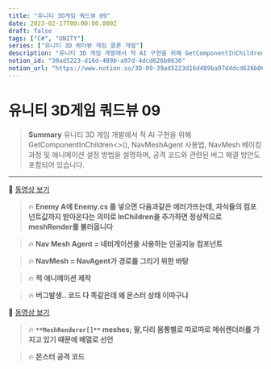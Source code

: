 ```yaml
---
title: "유니티 3D게임 쿼드뷰 09"
date: 2023-02-17T00:00:00.000Z
draft: false
tags: ["C#", "UNITY"]
series: ["유니티 3D 쿼터뷰 게임 클론 개발"]
description: "유니티 3D 게임 개발에서 적 AI 구현을 위해 GetComponentInChildren<>(), NavMeshAgent 사용법, NavMesh 베이킹 과정 및 애니메이션 설정 방법을 설명하며, 공격 코드와 관련된 버그 해결 방안도 포함되어 있습니다."
notion_id: "39ad5223-d16d-489b-a97d-4dcd626b0636"
notion_url: "https://www.notion.so/3D-09-39ad5223d16d489ba97d4dcd626b0636"
---
```


# 유니티 3D게임 쿼드뷰 09

> **Summary**
> 유니티 3D 게임 개발에서 적 AI 구현을 위해 GetComponentInChildren<>(), NavMeshAgent 사용법, NavMesh 베이킹 과정 및 애니메이션 설정 방법을 설명하며, 공격 코드와 관련된 버그 해결 방안도 포함되어 있습니다.

---

🎥 [동영상 보기](https://www.youtube.com/watch?v=FBY_cmtCNHw&list=PLO-mt5Iu5TeYkrBzWKuTCl6IUm_bA6BKy&index=11)

> 🔥 **Enemy A에 Enemy.cs 를 넣으면 다음과같은 에러가뜨는데,  자식들의 컴포넌트값까지 받아온다는 의미로 InChildren을 추가하면 정상적으로 meshRender를 불러옵니다**

> 🔥 **Nav Mesh Agent = 네비게이션을 사용하는 인공지능 컴포넌트**

> 🔥 **NavMesh = NavAgent가 경로를 그리기 위한 바탕**

> 🔥 **적 애니메이션 제작**

> 🔥 **버그발생.. 코드 다 똑같은데 왜 몬스터 상태 이따구냐**

🎥 [동영상 보기](https://www.youtube.com/watch?v=LUnZHdcOe_M)

> 🔥 **`**MeshRenderer[]**` meshes;
팔,다리 몸통별로 따로따로 메쉬렌더러를 가지고 있기 때문에 배열로 선언**

> 🔥 **몬스터 공격 코드**

